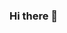 ### Hi there 👋

<!--

- 🔭 I’m currently completing a data science bootcamp, studuying probability and statistics, and trying to get better at python!
- 🌱 I’m currently learning:
          __Python:__
            Developing knowledge of Python fundamentals for data science

          __Data Analytics & Exploration:__
            Working with databases and popular Python packages to handle a broad set of data analysis problems. 
            Learning how to create visualisations that can communicate insights about data. 

          __Machine Learning & AI:__
            Learning fundamental statistical and machine learning concepts. 
            Building a solid understanding of supervised learning, unsupervised learning and machine learning applications in various industries.

- 📫 How to reach me: https://www.linkedin.com/in/beckism/
- 😄 Pronouns: She/her
-->
